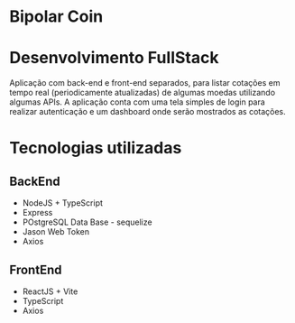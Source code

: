 # Bipolar Coin

# Desenvolvimento FullStack

Aplicação com back-end e front-end separados, para listar cotações em tempo real (periodicamente atualizadas) de algumas moedas utilizando algumas APIs. A aplicação conta com uma tela simples de login para realizar autenticação e um dashboard onde serão mostrados as cotações.

# Tecnologias utilizadas

## BackEnd

 - NodeJS + TypeScript
 - Express
 - POstgreSQL Data Base - sequelize
 - Jason Web Token
 - Axios

## FrontEnd

- ReactJS + Vite
- TypeScript
- Axios
